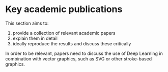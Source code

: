 # Key academic publications

This section aims to:
  1. provide a collection of relevant academic papers
  2. explain them in detail
  3. ideally reproduce the results and discuss these critically

In order to be relevant, papers need to discuss the use of Deep Learning in combination with vector graphics, such as SVG or other stroke-based graphics.
